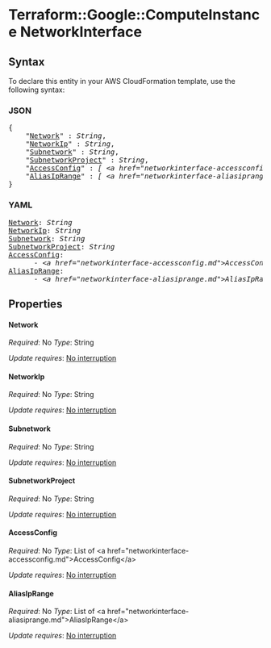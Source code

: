 # Terraform::Google::ComputeInstance NetworkInterface

## Syntax

To declare this entity in your AWS CloudFormation template, use the following syntax:

### JSON

<pre>
{
    "<a href="#network" title="Network">Network</a>" : <i>String</i>,
    "<a href="#networkip" title="NetworkIp">NetworkIp</a>" : <i>String</i>,
    "<a href="#subnetwork" title="Subnetwork">Subnetwork</a>" : <i>String</i>,
    "<a href="#subnetworkproject" title="SubnetworkProject">SubnetworkProject</a>" : <i>String</i>,
    "<a href="#accessconfig" title="AccessConfig">AccessConfig</a>" : <i>[ &lt;a href=&#34;networkinterface-accessconfig.md&#34;&gt;AccessConfig&lt;/a&gt;, ... ]</i>,
    "<a href="#aliasiprange" title="AliasIpRange">AliasIpRange</a>" : <i>[ &lt;a href=&#34;networkinterface-aliasiprange.md&#34;&gt;AliasIpRange&lt;/a&gt;, ... ]</i>
}
</pre>

### YAML

<pre>
<a href="#network" title="Network">Network</a>: <i>String</i>
<a href="#networkip" title="NetworkIp">NetworkIp</a>: <i>String</i>
<a href="#subnetwork" title="Subnetwork">Subnetwork</a>: <i>String</i>
<a href="#subnetworkproject" title="SubnetworkProject">SubnetworkProject</a>: <i>String</i>
<a href="#accessconfig" title="AccessConfig">AccessConfig</a>: <i>
      - &lt;a href=&#34;networkinterface-accessconfig.md&#34;&gt;AccessConfig&lt;/a&gt;</i>
<a href="#aliasiprange" title="AliasIpRange">AliasIpRange</a>: <i>
      - &lt;a href=&#34;networkinterface-aliasiprange.md&#34;&gt;AliasIpRange&lt;/a&gt;</i>
</pre>

## Properties

#### Network

_Required_: No
_Type_: String

_Update requires_: [No interruption](https://docs.aws.amazon.com/AWSCloudFormation/latest/UserGuide/using-cfn-updating-stacks-update-behaviors.html#update-no-interrupt)

#### NetworkIp

_Required_: No
_Type_: String

_Update requires_: [No interruption](https://docs.aws.amazon.com/AWSCloudFormation/latest/UserGuide/using-cfn-updating-stacks-update-behaviors.html#update-no-interrupt)

#### Subnetwork

_Required_: No
_Type_: String

_Update requires_: [No interruption](https://docs.aws.amazon.com/AWSCloudFormation/latest/UserGuide/using-cfn-updating-stacks-update-behaviors.html#update-no-interrupt)

#### SubnetworkProject

_Required_: No
_Type_: String

_Update requires_: [No interruption](https://docs.aws.amazon.com/AWSCloudFormation/latest/UserGuide/using-cfn-updating-stacks-update-behaviors.html#update-no-interrupt)

#### AccessConfig

_Required_: No
_Type_: List of &lt;a href=&#34;networkinterface-accessconfig.md&#34;&gt;AccessConfig&lt;/a&gt;

_Update requires_: [No interruption](https://docs.aws.amazon.com/AWSCloudFormation/latest/UserGuide/using-cfn-updating-stacks-update-behaviors.html#update-no-interrupt)

#### AliasIpRange

_Required_: No
_Type_: List of &lt;a href=&#34;networkinterface-aliasiprange.md&#34;&gt;AliasIpRange&lt;/a&gt;

_Update requires_: [No interruption](https://docs.aws.amazon.com/AWSCloudFormation/latest/UserGuide/using-cfn-updating-stacks-update-behaviors.html#update-no-interrupt)

